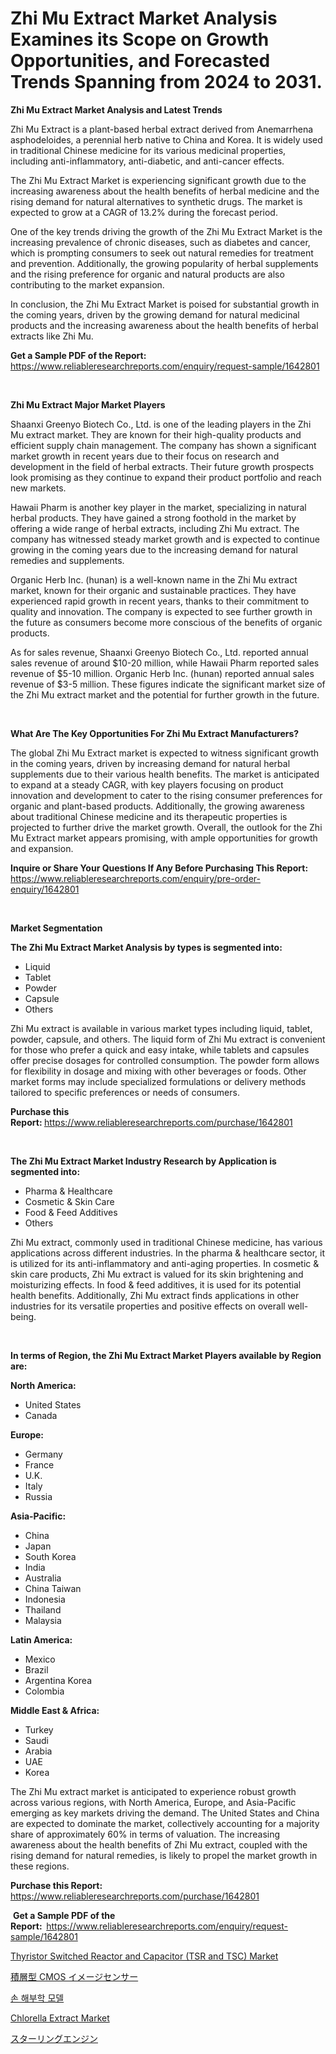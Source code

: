 <p><h1>Zhi Mu Extract Market Analysis Examines its Scope on Growth Opportunities, and Forecasted Trends Spanning from 2024 to 2031.</h1></p><p><strong>Zhi Mu Extract Market Analysis and Latest Trends</strong></p>
<p><p>Zhi Mu Extract is a plant-based herbal extract derived from Anemarrhena asphodeloides, a perennial herb native to China and Korea. It is widely used in traditional Chinese medicine for its various medicinal properties, including anti-inflammatory, anti-diabetic, and anti-cancer effects.</p><p>The Zhi Mu Extract Market is experiencing significant growth due to the increasing awareness about the health benefits of herbal medicine and the rising demand for natural alternatives to synthetic drugs. The market is expected to grow at a CAGR of 13.2% during the forecast period.</p><p>One of the key trends driving the growth of the Zhi Mu Extract Market is the increasing prevalence of chronic diseases, such as diabetes and cancer, which is prompting consumers to seek out natural remedies for treatment and prevention. Additionally, the growing popularity of herbal supplements and the rising preference for organic and natural products are also contributing to the market expansion.</p><p>In conclusion, the Zhi Mu Extract Market is poised for substantial growth in the coming years, driven by the growing demand for natural medicinal products and the increasing awareness about the health benefits of herbal extracts like Zhi Mu.</p></p>
<p><strong>Get a Sample PDF of the Report:&nbsp;</strong> <a href="https://www.reliableresearchreports.com/enquiry/request-sample/1642801">https://www.reliableresearchreports.com/enquiry/request-sample/1642801</a></p>
<p>&nbsp;</p>
<p><strong>Zhi Mu Extract Major Market Players</strong></p>
<p><p>Shaanxi Greenyo Biotech Co., Ltd. is one of the leading players in the Zhi Mu extract market. They are known for their high-quality products and efficient supply chain management. The company has shown a significant market growth in recent years due to their focus on research and development in the field of herbal extracts. Their future growth prospects look promising as they continue to expand their product portfolio and reach new markets.</p><p>Hawaii Pharm is another key player in the market, specializing in natural herbal products. They have gained a strong foothold in the market by offering a wide range of herbal extracts, including Zhi Mu extract. The company has witnessed steady market growth and is expected to continue growing in the coming years due to the increasing demand for natural remedies and supplements.</p><p>Organic Herb Inc. (hunan) is a well-known name in the Zhi Mu extract market, known for their organic and sustainable practices. They have experienced rapid growth in recent years, thanks to their commitment to quality and innovation. The company is expected to see further growth in the future as consumers become more conscious of the benefits of organic products.</p><p>As for sales revenue, Shaanxi Greenyo Biotech Co., Ltd. reported annual sales revenue of around $10-20 million, while Hawaii Pharm reported sales revenue of $5-10 million. Organic Herb Inc. (hunan) reported annual sales revenue of $3-5 million. These figures indicate the significant market size of the Zhi Mu extract market and the potential for further growth in the future.</p></p>
<p>&nbsp;</p>
<p><strong>What Are The Key Opportunities For Zhi Mu Extract Manufacturers?</strong></p>
<p><p>The global Zhi Mu Extract market is expected to witness significant growth in the coming years, driven by increasing demand for natural herbal supplements due to their various health benefits. The market is anticipated to expand at a steady CAGR, with key players focusing on product innovation and development to cater to the rising consumer preferences for organic and plant-based products. Additionally, the growing awareness about traditional Chinese medicine and its therapeutic properties is projected to further drive the market growth. Overall, the outlook for the Zhi Mu Extract market appears promising, with ample opportunities for growth and expansion.</p></p>
<p><strong>Inquire or Share Your Questions If Any Before Purchasing This Report:</strong> <a href="https://www.reliableresearchreports.com/enquiry/pre-order-enquiry/1642801">https://www.reliableresearchreports.com/enquiry/pre-order-enquiry/1642801</a></p>
<p>&nbsp;</p>
<p><strong>Market Segmentation</strong></p>
<p><strong>The Zhi Mu Extract Market Analysis by types is segmented into:</strong></p>
<p><ul><li>Liquid</li><li>Tablet</li><li>Powder</li><li>Capsule</li><li>Others</li></ul></p>
<p><p>Zhi Mu extract is available in various market types including liquid, tablet, powder, capsule, and others. The liquid form of Zhi Mu extract is convenient for those who prefer a quick and easy intake, while tablets and capsules offer precise dosages for controlled consumption. The powder form allows for flexibility in dosage and mixing with other beverages or foods. Other market forms may include specialized formulations or delivery methods tailored to specific preferences or needs of consumers.</p></p>
<p><strong>Purchase this Report:&nbsp;</strong><a href="https://www.reliableresearchreports.com/purchase/1642801">https://www.reliableresearchreports.com/purchase/1642801</a></p>
<p>&nbsp;</p>
<p><strong>The Zhi Mu Extract Market Industry Research by Application is segmented into:</strong></p>
<p><ul><li>Pharma & Healthcare</li><li>Cosmetic & Skin Care</li><li>Food & Feed Additives</li><li>Others</li></ul></p>
<p><p>Zhi Mu extract, commonly used in traditional Chinese medicine, has various applications across different industries. In the pharma & healthcare sector, it is utilized for its anti-inflammatory and anti-aging properties. In cosmetic & skin care products, Zhi Mu extract is valued for its skin brightening and moisturizing effects. In food & feed additives, it is used for its potential health benefits. Additionally, Zhi Mu extract finds applications in other industries for its versatile properties and positive effects on overall well-being.</p></p>
<p>&nbsp;</p>
<p><strong>In terms of Region, the Zhi Mu Extract Market Players available by Region are:</strong></p>
<p>
    <p> <strong> North America: </strong>
        <ul>
            <li>United States</li>
            <li>Canada</li>
        </ul>
        </p> 
    <p> <strong> Europe: </strong>
        <ul>
            <li>Germany</li>
            <li>France</li>
            <li>U.K.</li>
            <li>Italy</li>
            <li>Russia</li>
        </ul>
        </p> 
    <p> <strong> Asia-Pacific: </strong>
        <ul>
            <li>China</li>
            <li>Japan</li>
            <li>South Korea</li>
            <li>India</li>
            <li>Australia</li>
            <li>China Taiwan</li>
            <li>Indonesia</li>
            <li>Thailand</li>
            <li>Malaysia</li>
        </ul>
        </p> 
    <p> <strong> Latin America: </strong>
        <ul>
            <li>Mexico</li>
            <li>Brazil</li>
            <li>Argentina Korea</li>
            <li>Colombia</li>
        </ul>
        </p> 
    <p> <strong> Middle East & Africa: </strong>
        <ul>
            <li>Turkey</li>
            <li>Saudi</li>
            <li>Arabia</li>
            <li>UAE</li>
            <li>Korea</li>
        </ul>
    </p>
    </p>
<p><p>The Zhi Mu extract market is anticipated to experience robust growth across various regions, with North America, Europe, and Asia-Pacific emerging as key markets driving the demand. The United States and China are expected to dominate the market, collectively accounting for a majority share of approximately 60% in terms of valuation. The increasing awareness about the health benefits of Zhi Mu extract, coupled with the rising demand for natural remedies, is likely to propel the market growth in these regions.</p></p>
<p><strong>Purchase this Report: </strong><a href="https://www.reliableresearchreports.com/purchase/1642801">https://www.reliableresearchreports.com/purchase/1642801</a></p>
<p>&nbsp;<strong>Get a Sample PDF of the Report:&nbsp;&nbsp;</strong><a href="https://www.reliableresearchreports.com/enquiry/request-sample/1642801">https://www.reliableresearchreports.com/enquiry/request-sample/1642801</a></p>
<p><strong></strong></p>
<p><p><a href="https://issuu.com/reportprime-2/docs/thyristor-switched-reactor-and-capacitor-tsr-and-t">Thyristor Switched Reactor and Capacitor (TSR and TSC) Market</a></p><p><a href="https://github.com/efcvopdgkdx128/Market-Research-Report-List-1/blob/main/3519858192531.md">積層型 CMOS イメージセンサー</a></p><p><a href="https://github.com/fredrickeglers/Market-Research-Report-List-1/blob/main/6686825192347.md">손 해부학 모델</a></p><p><a href="https://github.com/Chiragrp22/Market-Research-Report-List-3/blob/main/chlorella-extract-market.md">Chlorella Extract Market</a></p><p><a href="https://github.com/hwbcz413288296/Market-Research-Report-List-1/blob/main/3596234192532.md">スターリングエンジン</a></p></p>